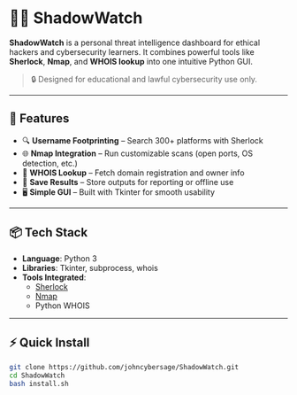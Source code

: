 # 🕵️‍♂️ ShadowWatch

**ShadowWatch** is a personal threat intelligence dashboard for ethical hackers and cybersecurity learners. It combines powerful tools like **Sherlock**, **Nmap**, and **WHOIS lookup** into one intuitive Python GUI.

> 🔒 Designed for educational and lawful cybersecurity use only.

---

## 🚀 Features

- 🔍 **Username Footprinting** – Search 300+ platforms with Sherlock
- 🌐 **Nmap Integration** – Run customizable scans (open ports, OS detection, etc.)
- 📛 **WHOIS Lookup** – Fetch domain registration and owner info
- 💾 **Save Results** – Store outputs for reporting or offline use
- 🖥️ **Simple GUI** – Built with Tkinter for smooth usability

---

## 📦 Tech Stack

- **Language**: Python 3
- **Libraries**: Tkinter, subprocess, whois
- **Tools Integrated**:
  - [Sherlock](https://github.com/sherlock-project/sherlock)
  - [Nmap](https://nmap.org/)
  - Python WHOIS

---

## ⚡ Quick Install

```bash
git clone https://github.com/johncybersage/ShadowWatch.git
cd ShadowWatch
bash install.sh
